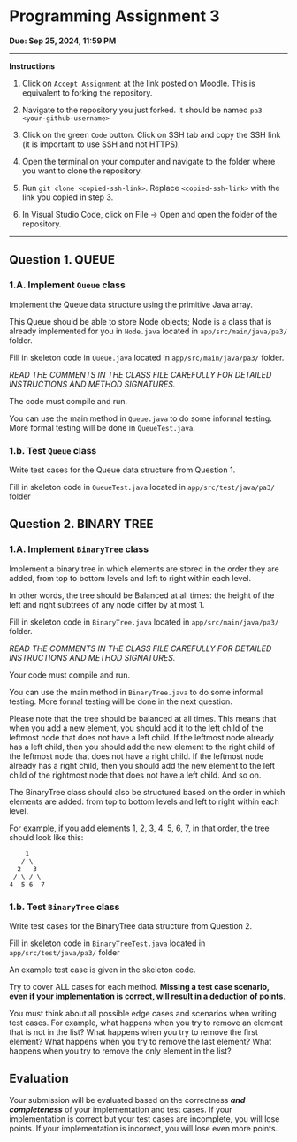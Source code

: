 # 
# Programming Assignment 3 

**Due: Sep 25, 2024, 11:59 PM**

---
**Instructions**

1. Click on `Accept Assignment` at the link posted on Moodle. This is equivalent to forking the repository.</font>

2. Navigate to the repository you just forked. It should be named `pa3-<your-github-username>`

3. Click on the green `Code` button. Click on SSH tab and copy the SSH link (it is important to use SSH and not HTTPS).

4. Open the terminal on your computer and navigate to the folder where you want to clone the repository.

5. Run `git clone <copied-ssh-link>`. Replace `<copied-ssh-link>` with the link you copied in step 3.

6. In Visual Studio Code, click on File -> Open and open the folder of the repository. 

---

## Question 1. QUEUE 

### 1.A. Implement `Queue` class

Implement the Queue data structure using the primitive Java array. 

This Queue should be able to store Node objects; Node is a class that is already implemented for you in `Node.java` located in `app/src/main/java/pa3/` folder.

Fill in skeleton code in `Queue.java` located in `app/src/main/java/pa3/` folder.

_READ THE COMMENTS IN THE CLASS FILE CAREFULLY FOR DETAILED INSTRUCTIONS AND METHOD SIGNATURES._

The code must compile and run.

You can use the main method in `Queue.java` to do some informal testing. More formal testing will be done in `QueueTest.java`.

###  1.b.  Test `Queue` class

Write test cases for the Queue data structure from Question 1.

Fill in skeleton code in `QueueTest.java` located in `app/src/test/java/pa3/` folder

## Question 2. BINARY TREE

### 1.A. Implement `BinaryTree` class

Implement a binary tree in which elements are stored in the order they are added, from top to bottom levels and left to right within each level.

In other words, the tree should be Balanced at all times: the height of the left and right subtrees of any node differ by at most 1.

Fill in skeleton code in `BinaryTree.java` located in `app/src/main/java/pa3/` folder. 

_READ THE COMMENTS IN THE CLASS FILE CAREFULLY FOR DETAILED INSTRUCTIONS AND METHOD SIGNATURES._

Your code must compile and run.

You can use the main method in `BinaryTree.java` to do some informal testing. More formal testing will be done in the next question.

Please note that the tree should be balanced at all times. This means that when you add a new element, you should add it to the left child of the leftmost node that does not have a left child. If the leftmost node already has a left child, then you should add the new element to the right child of the leftmost node that does not have a right child. If the leftmost node already has a right child, then you should add the new element to the left child of the rightmost node that does not have a left child. And so on.

The BinaryTree class should also be structured based on the order in which elements are added: from top to bottom levels and left to right within each level.

For example, if you add elements 1, 2, 3, 4, 5, 6, 7, in that order, the tree should look like this:

```
    1
   / \
  2   3
 / \ / \
4  5 6  7
```


###  1.b.  Test `BinaryTree` class

Write test cases for the BinaryTree data structure from Question 2.

Fill in skeleton code in `BinaryTreeTest.java` located in `app/src/test/java/pa3/` folder

An example test case is given in the skeleton code. 

Try to cover ALL cases for each method. **Missing a test case scenario, even if your implementation is correct, will result in a deduction of points**.

You must think about all possible edge cases and scenarios when writing test cases. For example, what happens when you try to remove an element that is not in the list? What happens when you try to remove the first element? What happens when you try to remove the last element? What happens when you try to remove the only element in the list?

## Evaluation

Your submission will be evaluated based on the correctness **_and completeness_** of your implementation and test cases. If your implementation is correct but your test cases are incomplete, you will lose points. If your implementation is incorrect, you will lose even more points.